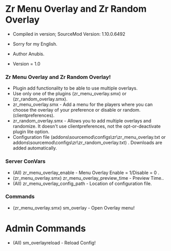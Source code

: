 # Zr Menu Overlay and Zr Random Overlay

* Compiled in version; SourceMod Version: 1.10.0.6492
* Sorry for my English.

* Author Anubis.
* Version = 1.0

### Zr Menu Overlay and Zr Random Overlay!
* Plugin add functionality to be able to use multiple overlays.
* Use only one of the plugins (zr_menu_overlay.smx) or (zr_random_overlay.smx).
* zr_menu_overlay.smx - Add a menu for the players where you can choose the overlay of your preference or disable or random.(clientpreferences).
* zr_random_overlay.smx - Allows you to add multiple overlays and randomize. It doesn't use clientpreferences, not the opt-or-deactivate plugin lite option.
* Configuration file (addons\sourcemod\configs\zr\zr_menu_overlay.txt or addons\sourcemod\configs\zr\zr_random_overlay.txt) . Downloads are added automatically.

### Server ConVars

* (All) zr_menu_overlay_enable - Menu Overlay Enable = 1/Disable = 0 .
* (zr_menu_overlay.smx) zr_menu_overlay_preview_time - Preview Time..
* (All) zr_menu_overlay_config_path - Location of configuration file.

### Commands

* (zr_menu_overlay.smx) sm_overlay - Open Overlay menu!

# Admin Commands

* (All) sm_overlayreload - Reload Config!